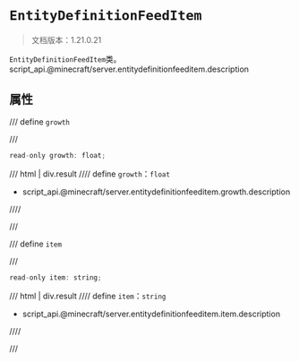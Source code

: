 # `EntityDefinitionFeedItem`

> 文档版本：1.21.0.21

`EntityDefinitionFeedItem`类。script_api.@minecraft/server.entitydefinitionfeeditem.description

## 属性

/// define
`growth`


///

```js
read-only growth: float;
```

/// html | div.result
//// define
`growth`：`float`

- script_api.@minecraft/server.entitydefinitionfeeditem.growth.description


////

///


/// define
`item`


///

```js
read-only item: string;
```

/// html | div.result
//// define
`item`：`string`

- script_api.@minecraft/server.entitydefinitionfeeditem.item.description


////

///


